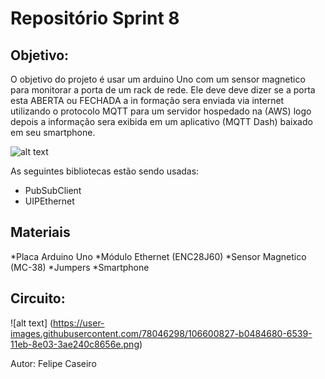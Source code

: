 # Repositório Sprint 8

## **Objetivo:**

O objetivo do projeto é usar um arduino Uno com um sensor magnetico para monitorar a porta de um rack de rede. Ele deve deve dizer se a porta esta ABERTA ou FECHADA a in formação sera enviada via internet utilizando o protocolo MQTT para um servidor hospedado na (AWS) logo depois a informação sera exibida em um aplicativo (MQTT Dash) baixado em seu smartphone.

![alt text](https://camo.githubusercontent.com/7beef2d4780d87a603d7de49b2da0467c8537dff96575b628a04bd4010ebb1cc/68747470733a2f2f692e696d6775722e636f6d2f4d576870586b562e706e67)

As seguintes bibliotecas estão sendo usadas:

* PubSubClient
* UIPEthernet

## **Materiais**

*Placa Arduino Uno
*Módulo Ethernet (ENC28J60)
*Sensor Magnetico (MC-38)
*Jumpers
*Smartphone

## **Circuito:**

![alt text] (https://user-images.githubusercontent.com/78046298/106600827-b0484680-6539-11eb-8e03-3ae240c8656e.png)

Autor: Felipe Caseiro
